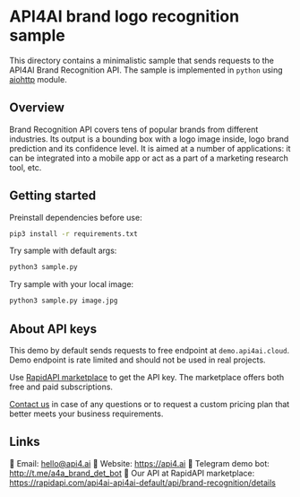 # API4AI brand logo recognition sample

This directory contains a minimalistic sample that sends requests to the API4AI Brand Recognition API.
The sample is implemented in `python` using [aiohttp](https://pypi.org/project/aiohttp/) module.


## Overview

Brand Recognition API covers tens of popular brands from different industries. Its output is a bounding box with a logo image inside, logo brand prediction and its confidence level.
It is aimed at a number of applications: it can be integrated into a mobile app or act as a part of a marketing research tool, etc.


## Getting started

Preinstall dependencies before use:

```bash
pip3 install -r requirements.txt
```

Try sample with default args:

```bash
python3 sample.py
```

Try sample with your local image:

```bash
python3 sample.py image.jpg
```


## About API keys

This demo by default sends requests to free endpoint at `demo.api4ai.cloud`.
Demo endpoint is rate limited and should not be used in real projects.

Use [RapidAPI marketplace](https://rapidapi.com/api4ai-api4ai-default/api/brand-recognition/details) to get the API key. The marketplace offers both
free and paid subscriptions.

[Contact us](https://api4.ai/contacts) in case of any questions or to request a custom pricing plan
that better meets your business requirements.


## Links

📩 Email: hello@api4.ai
🔗 Website: https://api4.ai
🤖 Telegram demo bot: http://t.me/a4a_brand_det_bot
🔵 Our API at RapidAPI marketplace: https://rapidapi.com/api4ai-api4ai-default/api/brand-recognition/details

